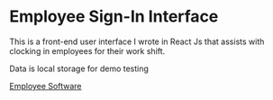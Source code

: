 <h1>Employee Sign-In Interface</h1>
<p>This is a front-end user interface I wrote in React Js that assists with clocking in employees for their work shift. </p>
<p>Data is local storage for demo testing</p>

<a href="https://mikecatrone.github.io/employee-sign-in/"> Employee Software</a>
